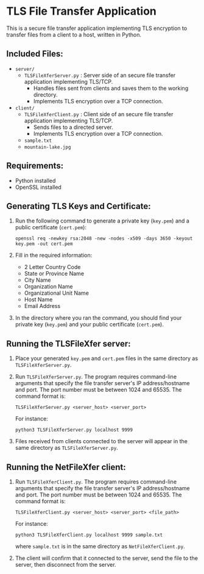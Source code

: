 # TLS File Transfer Application
This is a secure file transfer application implementing TLS encryption to transfer files from a client to a host, written in Python.

## Included Files:
- `server/`
    - `TLSFileXferServer.py` : Server side of an secure file transfer application implementing TLS/TCP.          
        - Handles files sent from clients and saves them to the working directory.
        - Implements TLS encryption over a TCP connection.
- `client/`
    - `TLSFileXferClient.py` : Client side of an secure file transfer application implementing TLS/TCP.        
        - Sends files to a directed server.
        - Implements TLS encryption over a TCP connection.
    - `sample.txt`
    - `mountain-lake.jpg`      


## Requirements:
- Python installed
- OpenSSL installed

## Generating TLS Keys and Certificate:
1. Run the following command to generate a private key (`key.pem`) and a public certificate (`cert.pem`):

    ```
    openssl req -newkey rsa:2048 -new -nodes -x509 -days 3650 -keyout key.pem -out cert.pem
    ```

2. Fill in the required information:
    - 2 Letter Country Code
    - State or Province Name
    - City Name
    - Organization Name
    - Organizational Unit Name
    - Host Name
    - Email Address
3. In the directory where you ran the command, you should find your private key (`key.pem`) and your public certificate (`cert.pem`).

## Running the TLSFileXfer server:
1. Place your generated `key.pem` and `cert.pem` files in the same directory as `TLSFileXferServer.py`.
2. Run `TLSFileXferServer.py`. The program requires command-line arguments that specify the file transfer server's IP address/hostname and port. The port number must be between 1024 and 65535. The command format is:

    ```
    TLSFileXferServer.py <server_host> <server_port>
    ```

    For instance: 

    ```
    python3 TLSFileXferServer.py localhost 9999
    ```

3. Files received from clients connected to the server will appear in the same directory as `TLSFileXferServer.py`.

## Running the NetFileXfer client:
1. Run `TLSFileXferClient.py`. The program requires command-line arguments that specify the file transfer server's IP address/hostname and port. The port number must be between 1024 and 65535. The command format is:

    ```
    TLSFileXferClient.py <server_host> <server_port> <file_path>
    ```

    For instance: 

    ```
    python3 TLSFileXferClient.py localhost 9999 sample.txt
    ```

    where `sample.txt` is in the same directory as `NetFileXferClient.py`.

2. The client will confirm that it connected to the server, send the file to the server, then disconnect from the server.
